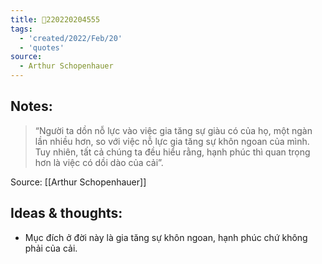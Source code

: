 ```yaml
---
title: 💬220220204555
tags:
  - 'created/2022/Feb/20'
  - 'quotes'
source:
  - Arthur Schopenhauer
---
```


## Notes:
> “Người ta dồn nỗ lực vào việc gia tăng sự giàu có của họ, một ngàn lần nhiều hơn, so với việc nỗ lực gia tăng sự khôn ngoan của mình. Tuy nhiên, tất cả chúng ta đều hiểu rằng, hạnh phúc thì quan trọng hơn là việc có dồi dào của cải”.

Source: [[Arthur Schopenhauer]]

## Ideas & thoughts:
- Mục đích ở đời này là gia tăng sự khôn ngoan, hạnh phúc chứ không phải của cải.